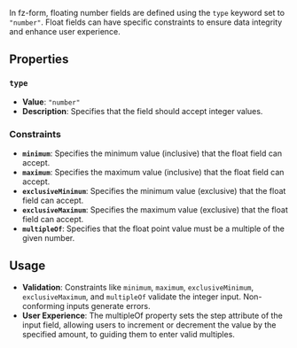
In fz-form, floating number fields are defined using the `type` keyword set to `"number"`. 
Float fields can have specific constraints to ensure data integrity and enhance user experience.

## Properties

### `type`

- **Value**: `"number"`
- **Description**: Specifies that the field should accept integer values.

### Constraints

- **`minimum`**: Specifies the minimum value (inclusive) that the float field can accept.
- **`maximum`**: Specifies the maximum value (inclusive) that the float field can accept.
- **`exclusiveMinimum`**: Specifies the minimum value (exclusive) that the float field can accept.
- **`exclusiveMaximum`**: Specifies the maximum value (exclusive) that the float field can accept.
- **`multipleOf`**: Specifies that the float point value must be a multiple of the given number. 

## Usage

- **Validation**: Constraints like `minimum`, `maximum`, `exclusiveMinimum`, `exclusiveMaximum`, and `multipleOf` validate the integer input. Non-conforming inputs generate errors.
- **User Experience**: The multipleOf property sets the step attribute of the input field, allowing users to increment or decrement the value by the specified amount, to guiding them to enter valid multiples.
